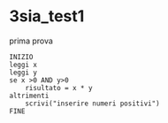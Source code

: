 # 3sia_test1
prima prova
```
INIZIO
leggi x
leggi y
se x >0 AND y>0
	risultato = x * y
altrimenti
	scrivi("inserire numeri positivi")
FINE
```